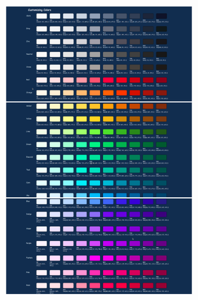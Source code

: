 ![Screenshot](https://github.com/Bishal711/wt-lab-assignment/blob/master/Lab/LAB3/s1.png)
![Screenshot](https://github.com/Bishal711/wt-lab-assignment/blob/master/Lab/LAB3/s2.png)
![Screenshot](https://github.com/Bishal711/wt-lab-assignment/blob/master/Lab/LAB3/s3.png)
